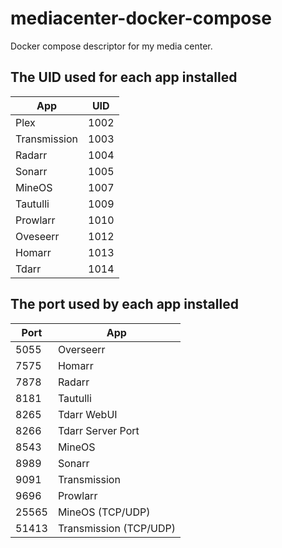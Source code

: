 # mediacenter-docker-compose

Docker compose descriptor for my media center.

## The UID used for each app installed

| App          | UID  |
| ------------ | ---- |
| Plex         | 1002 |
| Transmission | 1003 |
| Radarr       | 1004 |
| Sonarr       | 1005 |
| MineOS       | 1007 |
| Tautulli     | 1009 |
| Prowlarr     | 1010 |
| Oveseerr     | 1012 |
| Homarr       | 1013 |
| Tdarr        | 1014 |

## The port used by each app installed

| Port  | App                    |
| ----- | ---------------------- |
| 5055  | Overseerr              |
| 7575  | Homarr                 |
| 7878  | Radarr                 |
| 8181  | Tautulli               |
| 8265  | Tdarr WebUI            |
| 8266  | Tdarr Server Port      |
| 8543  | MineOS                 |
| 8989  | Sonarr                 |
| 9091  | Transmission           |
| 9696  | Prowlarr               |
| 25565 | MineOS (TCP/UDP)       |
| 51413 | Transmission (TCP/UDP) |
